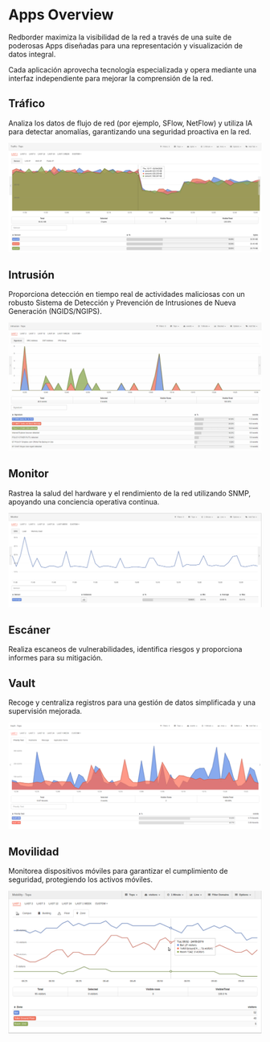 
# Apps Overview

Redborder maximiza la visibilidad de la red a través de una suite de poderosas Apps diseñadas para una representación y visualización de datos integral.

Cada aplicación aprovecha tecnología especializada y opera mediante una interfaz independiente para mejorar la comprensión de la red.

## Tráfico

Analiza los datos de flujo de red (por ejemplo, SFlow, NetFlow) y utiliza IA para detectar anomalías, garantizando una seguridad proactiva en la red.

![Traffic](images/ch04_img003.png)

## Intrusión

Proporciona detección en tiempo real de actividades maliciosas con un robusto Sistema de Detección y Prevención de Intrusiones de Nueva Generación (NGIDS/NGIPS).

![Intrusion](images/ch04_img004.png)

## Monitor

Rastrea la salud del hardware y el rendimiento de la red utilizando SNMP, apoyando una conciencia operativa continua.

![Monitor](images/ch04_img005.png)

## Escáner

Realiza escaneos de vulnerabilidades, identifica riesgos y proporciona informes para su mitigación.

## Vault

Recoge y centraliza registros para una gestión de datos simplificada y una supervisión mejorada.

![Vault](images/ch04_img006.png)

## Movilidad

Monitorea dispositivos móviles para garantizar el cumplimiento de seguridad, protegiendo los activos móviles.

![Mobility](images/ch04_img007.png)
